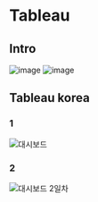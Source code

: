 # Tableau
## Intro
![image](https://user-images.githubusercontent.com/47103479/131249380-f362066d-52f3-4cb5-8787-428e8971e7b3.png)
![image](https://user-images.githubusercontent.com/47103479/131250638-70925805-2c20-4fc3-b23c-6c29592bd753.png)

## Tableau korea
### 1
![대시보드 ](https://user-images.githubusercontent.com/47103479/131255011-93c9632b-6614-43c4-802b-af4ebc3dbbb0.png)
### 2
![대시보드 2일차](https://user-images.githubusercontent.com/47103479/131349687-e9d47e81-9215-4793-9bdd-2c26d2d2ec01.png)
